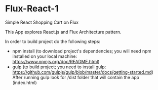 Flux-React-1
============

Simple React Shopping Cart on Flux

This App explores React.js and Flux Architecture pattern.

In order to build project do the following steps:
 - npm install (to download project's dependencies; you will need npm installed on your local machine: https://www.npmjs.org/doc/README.html)
 - gulp (to build project; you need to install gulp: https://github.com/gulpjs/gulp/blob/master/docs/getting-started.md)
 After running gulp look for /dist folder that will contain the app (index.html)